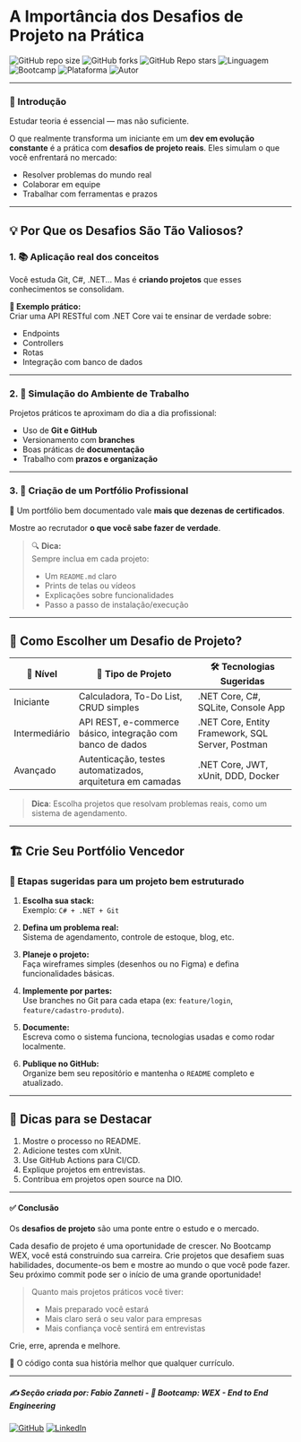 # A Importância dos Desafios de Projeto na Prática

![GitHub repo size](https://img.shields.io/github/repo-size/fzanneti/wex-e2e-csharp)
![GitHub forks](https://img.shields.io/github/forks/fzanneti/wex-e2e-csharp?style=social)
![GitHub Repo stars](https://img.shields.io/github/stars/fzanneti/wex-e2e-csharp?style=social)
![Linguagem](https://img.shields.io/badge/Linguagem-CSharp-blue)
![Bootcamp](https://img.shields.io/badge/WEX-End--to--End%20Engineering-blueviolet?logo=vercel&logoColor=white)
![Plataforma](https://img.shields.io/badge/Powered%20by-DIO.io-red?logo=data:image/svg+xml;base64,PHN2ZyBmaWxsPSIjZmZmIiB2aWV3Qm94PSIwIDAgMzIgMzIiIHhtbG5zPSJodHRwOi8vd3d3LnczLm9yZy8yMDAwL3N2ZyI+PHBhdGggZD0iTTYuNzEgMy4yNWMtMi44OCAxLjQxLTUuMDcgNC4yMy01LjA3IDcuNzYgMCAzLjU4IDIuMjggNi43IDUuMzMgOC4xNSAxLjgzLS42MiAyLjQtMi4yNiAyLjQtMy44MSAwLS4yMy0uMDItLjQ1LS4wNS0uNjZBLjQ0LjQ0IDAgMDExMC4xIDExYy4yNC0uNzUuMTEtMS41My0uMy0yLjIyQzguOTIgNy45NiA3LjMzIDcuNSA1Ljc0IDcuNjZhNS41NSA1LjU1IDAgM)
![Autor](https://img.shields.io/badge/Autor-fzanneti-blue?style=flat-square&logo=github)

---

### 🎯 Introdução

Estudar teoria é essencial — mas não suficiente.

O que realmente transforma um iniciante em um **dev em evolução constante** é a prática com **desafios de projeto reais**. Eles simulam o que você enfrentará no mercado:

- Resolver problemas do mundo real
- Colaborar em equipe
- Trabalhar com ferramentas e prazos

---

## 💡 Por Que os Desafios São Tão Valiosos?

### 1. 📚 Aplicação real dos conceitos

Você estuda Git, C#, .NET... Mas é **criando projetos** que esses conhecimentos se consolidam.

**🧪 Exemplo prático:**  
Criar uma API RESTful com .NET Core vai te ensinar de verdade sobre:

- Endpoints
- Controllers
- Rotas
- Integração com banco de dados

---

### 2. 🏢 Simulação do Ambiente de Trabalho

Projetos práticos te aproximam do dia a dia profissional:

- Uso de **Git e GitHub**
- Versionamento com **branches**
- Boas práticas de **documentação**
- Trabalho com **prazos e organização**

---

### 3. 🧳 Criação de um Portfólio Profissional

📌 Um portfólio bem documentado vale **mais que dezenas de certificados**.

Mostre ao recrutador **o que você sabe fazer de verdade**.

> 🔍 **Dica:**  
> Sempre inclua em cada projeto:
> - Um `README.md` claro
> - Prints de telas ou vídeos
> - Explicações sobre funcionalidades
> - Passo a passo de instalação/execução

---

## 🧩 Como Escolher um Desafio de Projeto?

| 🔰 Nível       | 💼 Tipo de Projeto                                         | 🛠️ Tecnologias Sugeridas                     |
|---------------|------------------------------------------------------------|---------------------------------------------|
| Iniciante     | Calculadora, To-Do List, CRUD simples                     | .NET Core, C#, SQLite, Console App          |
| Intermediário | API REST, e-commerce básico, integração com banco de dados | .NET Core, Entity Framework, SQL Server, Postman |
| Avançado      | Autenticação, testes automatizados, arquitetura em camadas | .NET Core, JWT, xUnit, DDD, Docker          |

> **Dica**: Escolha projetos que resolvam problemas reais, como um sistema de agendamento.

---

## 🏗️ Crie Seu Portfólio Vencedor

### 🔄 Etapas sugeridas para um projeto bem estruturado

1. **Escolha sua stack:**  
   Exemplo: `C# + .NET + Git`

2. **Defina um problema real:**  
   Sistema de agendamento, controle de estoque, blog, etc.

3. **Planeje o projeto:**  
   Faça wireframes simples (desenhos ou no Figma) e defina funcionalidades básicas.

4. **Implemente por partes:**  
   Use branches no Git para cada etapa (ex: `feature/login`, `feature/cadastro-produto`).

5. **Documente:**  
   Escreva como o sistema funciona, tecnologias usadas e como rodar localmente.

6. **Publique no GitHub:**  
   Organize bem seu repositório e mantenha o `README` completo e atualizado.

---

## 🌟 Dicas para se Destacar

1. Mostre o processo no README.
2. Adicione testes com xUnit.
3. Use GitHub Actions para CI/CD.
4. Explique projetos em entrevistas.
5. Contribua em projetos open source na DIO.

---

#### ✅ Conclusão

Os **desafios de projeto** são uma ponte entre o estudo e o mercado.

Cada desafio de projeto é uma oportunidade de crescer. No Bootcamp WEX, você está construindo sua carreira. Crie projetos que desafiem suas habilidades, documente-os bem e mostre ao mundo o que você pode fazer. Seu próximo commit pode ser o início de uma grande oportunidade!

> Quanto mais projetos práticos você tiver:
> - Mais preparado você estará
> - Mais claro será o seu valor para empresas
> - Mais confiança você sentirá em entrevistas

Crie, erre, aprenda e melhore.

📌 O código conta sua história melhor que qualquer currículo.

---

##### ✍️ Seção criada por: *Fabio Zanneti* - 🎯 Bootcamp: **WEX - End to End Engineering**
[![GitHub](https://img.shields.io/badge/GitHub-fzanneti-181717?style=flat&logo=github)](https://github.com/fzanneti)
[![LinkedIn](https://img.shields.io/badge/LinkedIn-fzanneti-0A66C2?style=flat&logo=linkedin&logoColor=white)](https://linkedin.com/in/fzanneti)